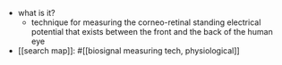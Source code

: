   * what is it?
    * technique for measuring the corneo-retinal standing electrical potential that exists between the front and the back of the human eye
  * [[search map]]: #[[biosignal measuring tech, physiological]]